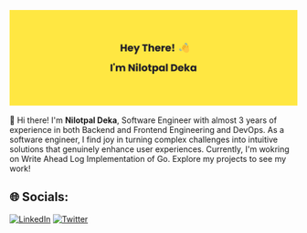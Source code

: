 ![Banner](banner.png)

👋 Hi there! I'm **Nilotpal Deka**, Software Engineer with almost 3 years of experience in both Backend and Frontend Engineering and DevOps. As a software engineer, I find joy in turning complex challenges into intuitive solutions that genuinely enhance user experiences. Currently, I'm wokring on Write Ahead Log Implementation of Go. Explore my projects to see my work!


## 🌐 Socials:
[![LinkedIn](https://img.shields.io/badge/LinkedIn-%230077B5.svg?logo=linkedin&logoColor=white)](https://linkedin.com/in/iamnilotpaldeka) 
[![Twitter](https://img.shields.io/badge/twitter-%230077B5.svg?logo=twitter&logoColor=white)](https://x.com/iamnilotpaldeka) 
